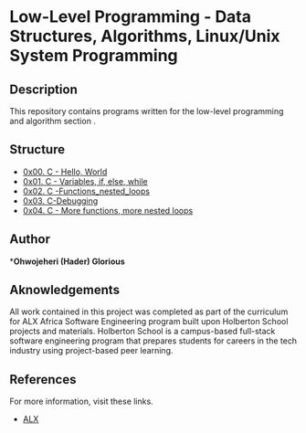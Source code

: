 # Low-Level Programming - Data Structures, Algorithms, Linux/Unix System Programming

## Description

This repository contains programs written for the low-level programming and algorithm section .

## Structure
* [0x00. C - Hello, World](https://github.com/Adderreth/alx-low_level_programming/0x00-hello_world)
* [0x01. C - Variables, if, else, while](https://github.com/Adderreth/alx-low_level_programming/0x01-Variables_if_else_while)
* [0x02. C -Functions_nested_loops](https://github.com/Adderreth/alx-low_level_programming/0x02-functions_nested_loops)
* [0x03. C-Debugging](https://github.com/Adderreth/alx-low_level_programming/0x03-debugging)
* [0x04. C - More functions, more nested loops](https://github.com/Adderreth/alx-low_level_programming/0x04-more_functions_nested_loops)

## Author

 ***Ohwojeheri (Hader) Glorious**

## Aknowledgements
All work contained in this project was completed as part of the curriculum for ALX Africa Software Engineering program built upon Holberton School projects and materials. Holberton School is a campus-based full-stack software engineering program that prepares students for careers in the tech industry using project-based peer learning.

## References
For more information, visit these links.

* [ALX](https://www.alxafrica.com)

